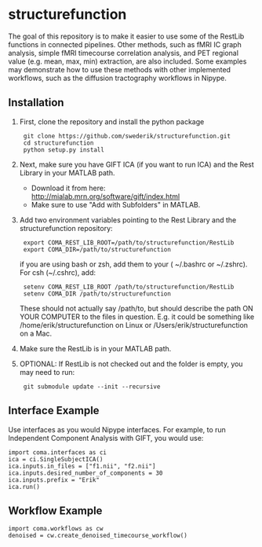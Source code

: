 structurefunction
=================

The goal of this repository is to make it easier to use some of the RestLib functions in connected pipelines.
Other methods, such as fMRI IC graph analysis, simple fMRI timecourse correlation analysis, and PET regional value (e.g. mean, max, min) extraction, are also included. Some examples may demonstrate how to use these methods with other implemented workflows, such as the diffusion tractography workflows in Nipype.

Installation
------------
1. First, clone the repository and install the python package

        git clone https://github.com/swederik/structurefunction.git
        cd structurefunction
        python setup.py install

2. Next, make sure you have GIFT ICA (if you want to run ICA) and the Rest Library in your MATLAB path.
    * Download it from here: http://mialab.mrn.org/software/gift/index.html
    * Make sure to use "Add with Subfolders" in MATLAB.

3. Add two environment variables pointing to the Rest Library and the structurefunction repository:

        export COMA_REST_LIB_ROOT=/path/to/structurefunction/RestLib
        export COMA_DIR=/path/to/structurefunction
    
    if you are using bash or zsh, add them to your ( ~/.bashrc or  ~/.zshrc). For csh (~/.cshrc), add:
    
        setenv COMA_REST_LIB_ROOT /path/to/structurefunction/RestLib
        setenv COMA_DIR /path/to/structurefunction
        
   These should not actually say /path/to, but should describe the path ON YOUR COMPUTER to the files in question. E.g. it could be something like /home/erik/structurefunction on Linux or /Users/erik/structurefunction on a Mac. 

4. Make sure the RestLib is in your MATLAB path.

5. OPTIONAL: If RestLib is not checked out and the folder is empty, you may need to run:

        git submodule update --init --recursive




Interface Example
-----------------

Use interfaces as you would Nipype interfaces.
For example, to run Independent Component Analysis with GIFT, you would use:

    import coma.interfaces as ci
    ica = ci.SingleSubjectICA()
    ica.inputs.in_files = ["f1.nii", "f2.nii"]
    ica.inputs.desired_number_of_components = 30
    ica.inputs.prefix = "Erik"
    ica.run()
    
Workflow Example
-----------------

    import coma.workflows as cw
    denoised = cw.create_denoised_timecourse_workflow()
    
    
